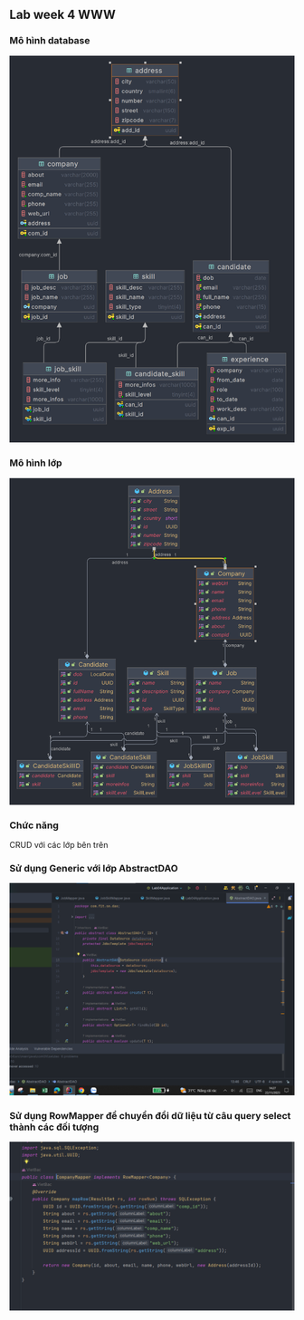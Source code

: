
## Lab week 4 WWW

### Mô hình database

![UI](screenshots/database-diagram.png)

### Mô hình lớp

![UI](screenshots/entity-diagram.png)

### Chức năng
CRUD với các lớp bên trên
### Sử dụng Generic với lớp AbstractDAO

![UI](screenshots/generic.png)

### Sử dụng RowMapper để chuyển đổi dữ liệu từ câu query select thành các đối tượng

![UI](screenshots/mapper-convert.png)




